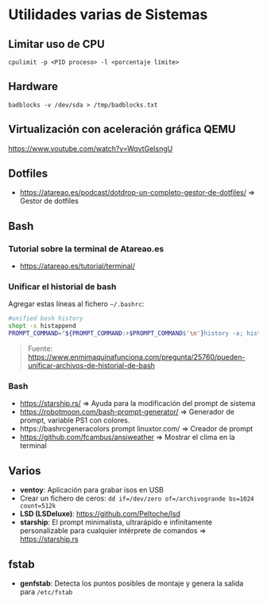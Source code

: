 # Utilidades varias de Sistemas

## Limitar uso de CPU

    cpulimit -p <PID proceso> -l <porcentaje límite>

## Hardware

    badblocks -v /dev/sda > /tmp/badblocks.txt

## Virtualización con aceleración gráfica QEMU

https://www.youtube.com/watch?v=WqvtGeIsngU

## Dotfiles

  * https://atareao.es/podcast/dotdrop-un-completo-gestor-de-dotfiles/ => Gestor de dotfiles

## Bash

### Tutorial sobre la terminal de Atareao.es

 * https://atareao.es/tutorial/terminal/


### Unificar el historial de bash

Agregar estas líneas al fichero `~/.bashrc`:

```bash
#unified bash history
shopt -s histappend 
PROMPT_COMMAND="${PROMPT_COMMAND:+$PROMPT_COMMAND$'\n'}history -a; history -c; history -r"
```

> Fuente: https://www.enmimaquinafunciona.com/pregunta/25760/pueden-unificar-archivos-de-historial-de-bash

### Bash
 * https://starship.rs/ => Ayuda para la modificación del prompt de sistema
 * https://robotmoon.com/bash-prompt-generator/ => Generador de prompt, variable PS1 con colores.
 * https://bashrcgeneracolors prompt linuxtor.com/ => Creador de prompt
 * https://github.com/fcambus/ansiweather => Mostrar el clima en la terminal

## Varios
 * **ventoy**: Aplicación para grabar isos en USB
 * Crear un fichero de ceros: `dd if=/dev/zero of=/archivogrande bs=1024 count=512k`
 * **LSD (LSDeluxe)**: https://github.com/Peltoche/lsd
 * **starship**: El prompt minimalista, ultrarápido e infinitamente personalizable para cualquier intérprete de comandos => https://starship.rs

## fstab
 * **genfstab**: Detecta los puntos posibles de montaje y genera la salida para `/etc/fstab`